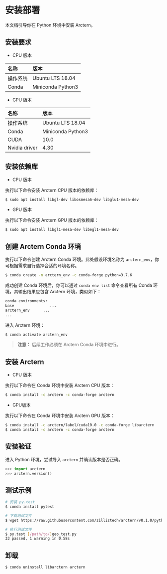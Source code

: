 # 安装部署

本文档引导你在 Python 环境中安装 Arctern。

## 安装要求

* CPU 版本

|  名称    |   版本     |
| :---------- | :------------ |
| 操作系统 |Ubuntu LTS 18.04|
| Conda  | Miniconda Python3  |

* GPU 版本

|  名称    |   版本     |
| :---------- | :------------ |
| 操作系统 |Ubuntu LTS 18.04|
| Conda | Miniconda Python3  |
|CUDA|10.0|
|Nvidia driver|4.30|

## 安装依赖库

* CPU 版本

执行以下命令安装 Arctern CPU 版本的依赖库：

```bash
$ sudo apt install libgl-dev libosmesa6-dev libglu1-mesa-dev
```

* GPU 版本

执行以下命令安装 Arctern GPU 版本的依赖库：

```bash
$ sudo apt install libgl1-mesa-dev libegl1-mesa-dev
```

## 创建 Arctern Conda 环境

执行以下命令创建 Arctern Conda 环境。此处假设环境名称为 `arctern_env`，你可根据需求自行选择合适的环境名称。

```bash
$ conda create -n arctern_env -c conda-forge python=3.7.6
```

成功创建 Conda 环境后，你可以通过 `conda env list` 命令查看所有 Conda 环境，其输出结果应包含 Arctern 环境，类似如下：
  
```bash
conda environments:
base                ...
arctern_env      ...
...
```

进入 Arctern 环境：

```bash
$ conda activate arctern_env
```

> **注意：** 后续工作必须在 Arctern Conda 环境中进行。

## 安装 Arctern

* CPU 版本
  
执行以下命令在 Conda 环境中安装 Arctern CPU 版本：

```bash
$ conda install -c arctern -c conda-forge arctern
```

* GPU版本
  
执行以下命令在 Conda 环境中安装 Arctern GPU 版本：

```bash
$ conda install -c arctern/label/cuda10.0 -c conda-forge libarctern 
$ conda install -c arctern -c conda-forge arctern
```

## 安装验证

进入 Python 环境，尝试导入 `arctern` 并确认版本是否正确。

```python
>>> import arctern
>>> arctern.version()
```

## 测试示例

```bash
# 安装 py.test
$ conda install pytest

# 下载测试文件
$ wget https://raw.githubusercontent.com/zilliztech/arctern/v0.1.0/python/tests/geo/geo_test.py

# 执行测试文件
$ py.test [/path/to/]geo_test.py
33 passed, 1 warning in 0.58s
```

## 卸载

```bash
$ conda uninstall libarctern arctern
```

